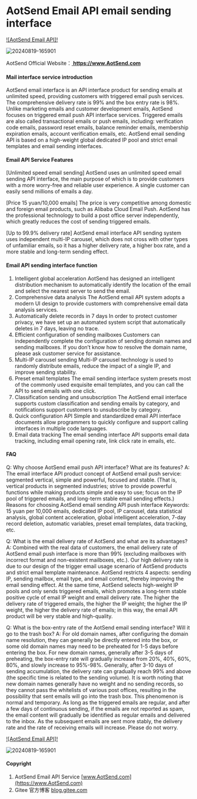# AotSend Email API email sending interface

[![AotSend Email API]!](https://www.AotSend.com/)

![20240819-165901](https://github.com/user-attachments/assets/f48cda41-579c-4a0e-8903-f1a3e45bb6cb)


AotSend Official Website：[ **https://www.AotSend.com** ](https://www.AotSend.com)


#### Mail interface service introduction
AotSend email interface is an API interface product for sending emails at unlimited speed, providing customers with triggered email push services. The comprehensive delivery rate is 99% and the box entry rate is 98%.
Unlike marketing emails and customer development emails, AotSend focuses on triggered email push API interface services. Triggered emails are also called transactional emails or push emails, including: verification code emails, password reset emails, balance reminder emails, membership expiration emails, account verification emails, etc.
AotSend email sending API is based on a high-weight global dedicated IP pool and strict email templates and email sending interfaces.

#### Email API Service Features
[Unlimited speed email sending]
AotSend uses an unlimited speed email sending API interface, the main purpose of which is to provide customers with a more worry-free and reliable user experience. A single customer can easily send millions of emails a day.

[Price 15 yuan/10,000 emails]
The price is very competitive among domestic and foreign email products, such as Alibaba Cloud Email Push. AotSend has the professional technology to build a post office server independently, which greatly reduces the cost of sending triggered emails.

[Up to 99.9% delivery rate]
AotSend email interface API sending system uses independent multi-IP carousel, which does not cross with other types of unfamiliar emails, so it has a higher delivery rate, a higher box rate, and a more stable and long-term sending effect.


#### Email API sending interface function

1. Intelligent global acceleration
AotSend has designed an intelligent distribution mechanism to automatically identify the location of the email and select the nearest server to send the email.
2. Comprehensive data analysis
The AotSend email API system adopts a modern UI design to provide customers with comprehensive email data analysis services.
3. Automatically delete records in 7 days
In order to protect customer privacy, we have set up an automated system script that automatically deletes in 7 days, leaving no trace.
4. Efficient configuration of sending mailboxes
Customers can independently complete the configuration of sending domain names and sending mailboxes. If you don’t know how to resolve the domain name, please ask customer service for assistance.
5. Multi-IP carousel sending
Multi-IP carousel technology is used to randomly distribute emails, reduce the impact of a single IP, and improve sending stability.
6. Preset email templates
The email sending interface system presets most of the commonly used exquisite email templates, and you can call the API to send emails with one click.
7. Classification sending and unsubscription
The AotSend email interface supports custom classification and sending emails by category, and notifications support customers to unsubscribe by category.
8. Quick configuration API
Simple and standardized email API interface documents allow programmers to quickly configure and support calling interfaces in multiple code languages.
9. Email data tracking
The email sending interface API supports email data tracking, including email opening rate, link click rate in emails, etc.

#### FAQ
Q: Why choose AotSend email push API interface? What are its features?
A: The email interface API product concept of AotSend email push service: segmented vertical, simple and powerful, focused and stable. (That is, vertical products in segmented industries; strive to provide powerful functions while making products simple and easy to use; focus on the IP pool of triggered emails, and long-term stable email sending effects.) Reasons for choosing AotSend email sending API push interface Keywords: 15 yuan per 10,000 emails, dedicated IP pool, IP carousel, data statistical analysis, global content acceleration, global intelligent acceleration, 7-day record deletion, automatic variables, preset email templates, data tracking, etc.

Q: What is the email delivery rate of AotSend and what are its advantages?
A: Combined with the real data of customers, the email delivery rate of AotSend email push interface is more than 99% (excluding mailboxes with incorrect format and non-existent mailboxes, etc.). Our high delivery rate is due to our design of the trigger email usage scenario of AotSend products and strict email template maintenance. AotSend restricts 4 aspects: sending IP, sending mailbox, email type, and email content, thereby improving the email sending effect. At the same time, AotSend selects high-weight IP pools and only sends triggered emails, which promotes a long-term stable positive cycle of email IP weight and email delivery rate. The higher the delivery rate of triggered emails, the higher the IP weight; the higher the IP weight, the higher the delivery rate of emails; in this way, the email API product will be very stable and high-quality.

Q: What is the box-entry rate of the AotSend email sending interface? Will it go to the trash box?
A: For old domain names, after configuring the domain name resolution, they can generally be directly entered into the box, or some old domain names may need to be preheated for 1-5 days before entering the box. For new domain names, generally after 3-5 days of preheating, the box-entry rate will gradually increase from 20%, 40%, 60%, 80%, and slowly increase to 95%-98%. Generally, after 3-10 days of sending accumulation, the delivery rate can gradually reach 99% and above (the specific time is related to the sending volume). It is worth noting that new domain names generally have no weight and no sending records, so they cannot pass the whitelists of various post offices, resulting in the possibility that sent emails will go into the trash box. This phenomenon is normal and temporary. As long as the triggered emails are regular, and after a few days of continuous sending, if the emails are not reported as spam, the email content will gradually be identified as regular emails and delivered to the inbox. As the subsequent emails are sent more stably, the delivery rate and the rate of receiving emails will increase. Please do not worry.

[![AotSend Email API]!](https://www.AotSend.com/)

![20240819-165901](https://github.com/user-attachments/assets/d1a220f9-89ca-4413-9adf-0ca3da660d93)




#### Copyright

1.  AotSend Email API Service [www.AotSend.com](https://www.AotSend.com)
2.  Gitee 官方博客 [blog.gitee.com](https://blog.gitee.com)
